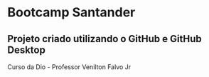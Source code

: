 # Bootcamp Santander

## Projeto criado utilizando o GitHub e GitHub Desktop

Curso da Dio - Professor Venilton Falvo Jr